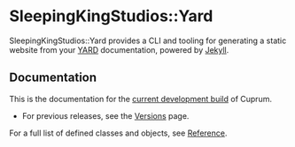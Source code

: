 ---
---

# SleepingKingStudios::Yard

SleepingKingStudios::Yard provides a CLI and tooling for generating a static website from your [YARD](https://rubydoc.info/gems/yard/file/README.md) documentation, powered by [Jekyll](https://jekyllrb.com/).

## Documentation

This is the documentation for the [current development build](https://github.com/sleepingkingstudios/sleeping_king_studios-yard) of Cuprum.

<!-- - For the most recent release, see [Version 0.1]({{site.baseurl}}/versions/0.1). -->
- For previous releases, see the [Versions]({{site.baseurl}}/versions) page.

For a full list of defined classes and objects, see [Reference](./reference).

